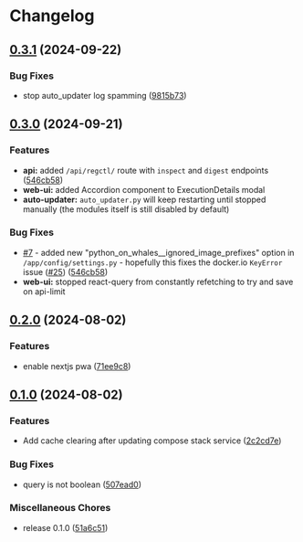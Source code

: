 # Changelog

## [0.3.1](https://github.com/LooLzzz/docking-station/compare/v0.3.0...v0.3.1) (2024-09-22)


### Bug Fixes

* stop auto_updater log spamming ([9815b73](https://github.com/LooLzzz/docking-station/commit/9815b7341891e27af04d9a766c11e11cd4458906))

## [0.3.0](https://github.com/LooLzzz/docking-station/compare/v0.2.0...v0.3.0) (2024-09-21)


### Features

* **api:** added `/api/regctl/` route with `inspect` and `digest` endpoints ([546cb58](https://github.com/LooLzzz/docking-station/commit/546cb586fa001c27e139d8fe3559818a5952e4ab))
* **web-ui:** added Accordion component to ExecutionDetails modal
* **auto-updater:** `auto_updater.py` will keep restarting until stopped manually (the modules itself is still disabled by default)

### Bug Fixes

* [#7](https://github.com/LooLzzz/docking-station/issues/7) - added new "python_on_whales__ignored_image_prefixes" option in `/app/config/settings.py` - hopefully this fixes the docker.io `KeyError` issue ([#25](https://github.com/LooLzzz/docking-station/issues/25)) ([546cb58](https://github.com/LooLzzz/docking-station/commit/546cb586fa001c27e139d8fe3559818a5952e4ab))
* **web-ui:** stopped react-query from constantly refetching to try and save on api-limit

## [0.2.0](https://github.com/LooLzzz/docking-station/compare/v0.1.0...v0.2.0) (2024-08-02)


### Features

* enable nextjs pwa ([71ee9c8](https://github.com/LooLzzz/docking-station/commit/71ee9c8e4a5521bf78382d67b5171f9bac0f39c2))

## [0.1.0](https://github.com/LooLzzz/docking-station/compare/v0.1.0...v0.1.0) (2024-08-02)


### Features

* Add cache clearing after updating compose stack service ([2c2cd7e](https://github.com/LooLzzz/docking-station/commit/2c2cd7ec8a13b7b6c6aec6972ed2a9a2a8443003))


### Bug Fixes

* query is not boolean ([507ead0](https://github.com/LooLzzz/docking-station/commit/507ead03fd8a18bd6355e4c81c6e95083ea3097e))


### Miscellaneous Chores

* release 0.1.0 ([51a6c51](https://github.com/LooLzzz/docking-station/commit/51a6c51d7a2bd0fb014e83b51f06872ffa85514e))
